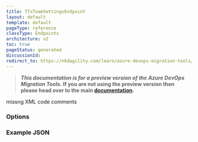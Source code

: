```yaml
---
title: TfsTeamSettingsEndpoint
layout: default
template: default
pageType: reference
classType: Endpoints
architecture: v2
toc: true
pageStatus: generated
discussionId: 
redirect_to: https://nkdagility.com/learn/azure-devops-migration-tools/Reference/v2/Endpoints/TfsTeamSettingsEndpoint.html
---
```



>**_This documentation is for a preview version of the Azure DevOps Migration Tools._ If you are not using the preview version then please head over to the main [documentation](https://nkdagility.com/docs/azure-devops-migration-tools).**

missng XML code comments

### Options

<Options>

### Example JSON

```JSON

```